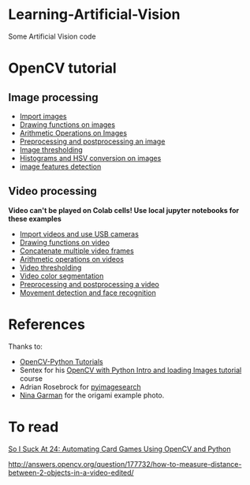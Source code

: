 # Learning-Artificial-Vision
Some Artificial Vision code

# OpenCV tutorial
## Image processing
* [Import images](https://github.com/JaledMC/Learning-Artificial-Vision/blob/master/Import_images.ipynb)
* [Drawing functions on images](https://github.com/JaledMC/Learning-Artificial-Vision/blob/master/drawing_functions_images.ipynb)
* [Arithmetic Operations on Images](https://github.com/JaledMC/Learning-Artificial-Vision/blob/master/arithmetic_operations_images.ipynb)
* [Preprocessing and postprocessing an image](https://github.com/JaledMC/Learning-Artificial-Vision/blob/master/preprocess_image.ipynb)
* [Image thresholding](https://github.com/JaledMC/Learning-Artificial-Vision/blob/master/Image_thresholding.ipynb)
* [Histograms and HSV conversion on images](https://github.com/JaledMC/Learning-Artificial-Vision/blob/master/histograms_HSV_images.ipynb)
* [image features detection](https://github.com/JaledMC/Learning-Artificial-Vision/blob/master/image_feature_detection.ipynb)

## Video processing

**Video can't be played on Colab cells! Use local jupyter notebooks for these examples**

* [Import videos and use USB cameras](https://github.com/JaledMC/Learning-Artificial-Vision/blob/master/import_videos_USB_cameras.ipynb)
* [Drawing functions on video](https://github.com/JaledMC/Learning-Artificial-Vision/blob/master/drawing_functions_video.ipynb)
* [Concatenate multiple video frames](https://github.com/JaledMC/Learning-Artificial-Vision/blob/master/Concatenate_multiple_video_frames.ipynb)
* [Arithmetic operations on videos](https://github.com/JaledMC/Learning-Artificial-Vision/blob/master/arithmetic_operations_videos.ipynb)
* [Video thresholding](https://github.com/JaledMC/Learning-Artificial-Vision/blob/master/video_thresholding_gradients.ipynb)
* [Video color segmentation](https://github.com/JaledMC/Learning-Artificial-Vision/blob/master/video_color_segmentation.ipynb)
* [Preprocessing and postprocessing a video](https://github.com/JaledMC/Learning-Artificial-Vision/blob/master/preprocess_video.ipynb)
* [Movement detection and face recognition](https://github.com/JaledMC/Learning-Artificial-Vision/blob/master/movement_face_detection.ipynb)

# References
Thanks to:   
* [OpenCV-Python Tutorials](https://opencv-python-tutroals.readthedocs.io/en/latest/py_tutorials/py_tutorials.html)  
* Sentex for his [OpenCV with Python Intro and loading Images tutorial](https://pythonprogramming.net/loading-images-python-opencv-tutorial/) course  
* Adrian Rosebrock for [pyimagesearch](https://www.pyimagesearch.com/)   
* [Nina Garman](https://pixabay.com/en/users/billithecat-7996303/) for the origami example photo.   

# To read  
[So I Suck At 24: Automating Card Games Using OpenCV and Python](https://arnab.org/blog/so-i-suck-24-automating-card-games-using-opencv-and-python)  

http://answers.opencv.org/question/177732/how-to-measure-distance-between-2-objects-in-a-video-edited/
